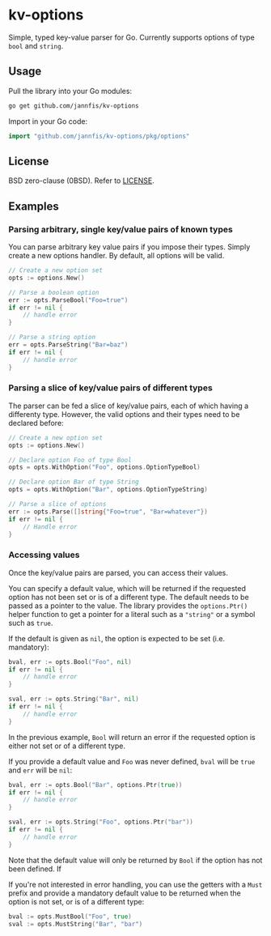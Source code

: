 # kv-options

Simple, typed key-value parser for Go. Currently supports options of type `bool` and `string`.

## Usage

Pull the library into your Go modules:

```bash
go get github.com/jannfis/kv-options
```

Import in your Go code:

```go
import "github.com/jannfis/kv-options/pkg/options"
```

## License

BSD zero-clause (0BSD). Refer to [LICENSE](LICENSE).

## Examples

### Parsing arbitrary, single key/value pairs of known types

You can parse arbitrary key value pairs if you impose their types. Simply create a new options handler. By default, all options will be valid.

```go 
// Create a new option set
opts := options.New()

// Parse a boolean option
err := opts.ParseBool("Foo=true")
if err != nil {
    // handle error
}

// Parse a string option
err = opts.ParseString("Bar=baz")
if err != nil {
    // handle error
}
```

### Parsing a slice of key/value pairs of different types

The parser can be fed a slice of key/value pairs, each of which having a differenty type. However, the valid options and their types need to be declared before:

```go
// Create a new option set
opts := options.New()

// Declare option Foo of type Bool
opts = opts.WithOption("Foo", options.OptionTypeBool)

// Declare option Bar of type String
opts = opts.WithOption("Bar", options.OptionTypeString)

// Parse a slice of options
err := opts.Parse([]string{"Foo=true", "Bar=whatever"})
if err != nil {
    // Handle error
}
```

### Accessing values

Once the key/value pairs are parsed, you can access their values.

You can specify a default value, which will be returned if the requested option has not been set or is of a different type. The default needs to be passed as a pointer to the value. The library provides the `options.Ptr()` helper function to get a pointer for a literal such as a `"string"` or a symbol such as `true`.

If the default is given as `nil`, the option is expected to be set (i.e. mandatory):

```go
bval, err := opts.Bool("Foo", nil)
if err != nil {
    // handle error
}

sval, err := opts.String("Bar", nil)
if err != nil {
    // handle error
}
```

In the previous example, `Bool` will return an error if the requested option is either not set or of a different type.

If you provide a default value and `Foo` was never defined, `bval` will be `true` and `err` will be `nil`:

```go
bval, err := opts.Bool("Bar", options.Ptr(true))
if err != nil {
    // handle error
}

sval, err := opts.String("Foo", options.Ptr("bar"))
if err != nil {
    // handle error
}
```

Note that the default value will only be returned by `Bool` if the option has not been defined. If 

If you're not interested in error handling, you can use the getters with a `Must` prefix and provide a mandatory default value to be returned when the option is not set, or is of a different type:

```go
bval := opts.MustBool("Foo", true)
sval := opts.MustString("Bar", "bar")
```
